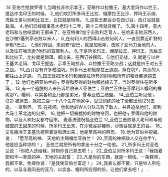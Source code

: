 .14 
亚伯兰抢救罗得 
1_当暗拉非作示拿王，亚略作以拉撒王，基大老玛作以拦王，提达作戈印王的时候， 2_他们攻打所多玛王比拉、蛾摩拉王比沙、押玛王示纳、洗扁王善以别和比拉王，比拉就是琐珥。 3_这些王都会合在西订谷，西订谷就是盐海。 4_他们已经服事基大老玛十二年，第十三年就背叛了。 5_第十四年，基大老玛和与他结盟的王都来了，在亚特律?加宁击败利乏音人，在哈麦击败苏西人，在沙微?基列亭击败以米人， 6_在何利人的西珥山击败何利人，一直到靠近旷野的伊勒?巴兰。 7_他们转回，来到安?密巴，就是加低斯，击败了亚玛力全地的人，以及住在哈洗逊?他玛的亚摩利人。 8_于是所多玛王、蛾摩拉王、押玛王、洗扁王和比拉王，比拉就是琐珥，都出来，在西订谷摆阵，与他们交战， 9_就是与以拦王基大老玛、戈印王提达、示拿王暗拉非、以拉撒王亚略交战；这就是四王对五王之战。 10_西订谷有许多柏油坑。所多玛王和蛾摩拉王逃跑，掉在坑Y，其余的人都往山上逃跑。 11_四王就把所多玛和蛾摩拉所有的财物和所有的粮食都掳掠去了； 12_他们也把亚伯兰的┒罗得和罗得的财物都掳掠去了。当时罗得住在所多玛。 
13_有一个逃脱的人来告诉希伯来人亚伯兰；亚伯兰正住在亚摩利人幔利的橡树那Y。幔利、以实各和亚乃都是弟兄，曾与亚伯兰结盟。 14_亚伯兰听见他┒ (22) 被掳去，就把三百一十八个生在他家中、受过训练的壮丁全都出动(23)去追，一直到但。 15_在夜间，他和他的W人分队击败了敌人，并且追杀他们，直到大马士革北边的何把。 16_他把一切被掳掠的财物夺回，也把他┒罗得和他的财物，以及人和妇女都夺回来。 
麦基洗德祝福亚伯兰 
17_亚伯兰击败基大老玛和与他结盟的王回来的时候，所多玛王出来，在沙微谷迎接他，沙微谷就是王的谷。 18_又有撒冷王麦基洗德带着饼和酒出来；他是至高神的祭司。 19_他为亚伯兰祝福，说： 
「愿至高的神、 
天地的主赐福给亚伯兰！ 
20_至高的神把敌人交在你手Y， 
他是应当称颂的！」 
亚伯兰就把所有的拿出十分之一给他。 21_所多玛王对亚伯兰说：「你把人还给我，财物你自己拿去吧！」 22_亚伯兰对所多玛王说：「我指着耶和华―至高的神、天地的主起誓： 23_凡是你的东西，就是一根线、一条鞋带，我都不拿，免得你说：『是我使亚伯兰富足！』 24_我甚么都不要，只是W人所吃的，以及与我同去的亚乃、以实各、幔利所应得的份，让他们拿去吧！」 
. 